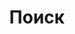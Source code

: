 ---
title: "Поиск"
slug: "search"
layout: "search"
outputs:
    - html
    - json
menu:
    main:
        weight: 4
        params: 
            icon: search
---